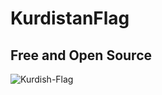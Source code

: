 # KurdistanFlag
## Free and Open Source 
![Kurdish-Flag](https://github.com/user-attachments/assets/6b064500-0d81-45a2-8644-48090b04d416)
